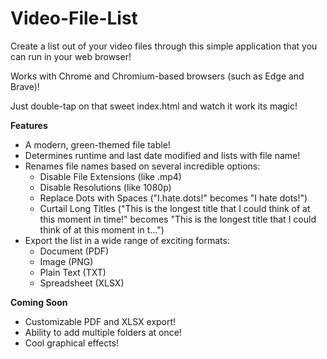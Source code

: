 # Video-File-List

Create a list out of your video files through this simple application that you can run in your web browser!

Works with Chrome and Chromium-based browsers (such as Edge and Brave)!

Just double-tap on that sweet index.html and watch it work its magic!

**Features**
- A modern, green-themed file table!
- Determines runtime and last date modified and lists with file name!
- Renames file names based on several incredible options:
  - Disable File Extensions (like .mp4)
  - Disable Resolutions (like 1080p)
  - Replace Dots with Spaces ("I.hate.dots!" becomes "I hate dots!")
  - Curtail Long Titles ("This is the longest title that I could think of at this moment in time!" becomes "This is the longest title that I could think of at this moment in t...")
- Export the list in a wide range of exciting formats:
  - Document (PDF)
  - Image (PNG)
  - Plain Text (TXT)
  - Spreadsheet (XLSX)

**Coming Soon**
- Customizable PDF and XLSX export!
- Ability to add multiple folders at once!
- Cool graphical effects!
